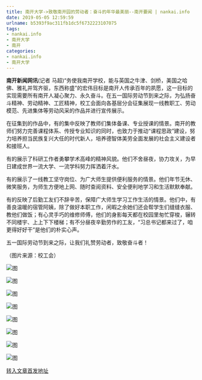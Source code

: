```yaml
---
title: 南开大学->致敬南开园的劳动者：奋斗的年华最美丽--南开要闻 | nankai.info
date: 2019-05-05 12:59:59
urlname: b5393f9ac311fb1dc5f6732223107075
tags: 
- nankai.info
- 南开大学
- 南开
categories:
- nankai.info
- 南开大学
---
```


**南开新闻网讯**(记者 马超)“务使我南开学校，能与英国之牛津、剑桥，美国之哈佛、雅礼并驾齐驱，东西称盛”的宏伟目标是南开人传承百年的夙愿，这一目标的实现需要所有南开人凝心聚力、永久奋斗。在五一国际劳动节到来之际，为弘扬奋斗精神、劳动精神、工匠精神，校工会面向各基层分会征集展现一线教职工、劳动模范、先进集体等劳动风采的作品并进行宣传展示。

在征集到的作品中，有的集中反映了教师们集体备课、专业授课的情景。南开的教师们努力完善课程体系、传授专业知识的同时，也致力于推动“课程思政”建设，努力培养担当民族复兴大任的时代新人，培养德智体美劳全面发展的社会主义建设者和接班人。

有的展示了科研工作者勇攀学术高峰的精神风貌。他们不舍昼夜，协力攻关，为早日建成世界一流大学、一流学科努力挥洒着汗水。

有的展示了一线教工坚守岗位、为广大师生提供便利服务的情景。他们年节无休、微笑服务，为师生方便地上网、随时查阅资料、安全便利地学习和生活默默奉献。

有的反映了后勤工友们不辞辛苦，保障广大师生学习工作生活的情景。他们中，有善良温暖的宿管阿姨，除了做好本职工作，闲暇之余她们还会帮学生们缝缝衣服、教他们做饭；有心灵手巧的维修师傅，他们的身影每天都在校园里匆忙穿梭，辗转不同楼宇、上上下下楼梯；有不分昼夜辛勤劳作的工友，“习总书记都来过了，咱更得好好干”是他们的朴实心声。

五一国际劳动节到来之际，让我们礼赞劳动者，致敬奋斗者！

（图片来源：校工会）

![图](http://news.nankai.edu.cn/pic/0/00/35/17/351773_850321.jpg)

![图](http://news.nankai.edu.cn/pic/0/00/35/17/351772_016595.jpg)

![图](http://news.nankai.edu.cn/pic/0/00/35/17/351771_832388.jpg)

![图](http://news.nankai.edu.cn/pic/0/00/35/17/351769_157529.jpg)

![图](http://news.nankai.edu.cn/pic/0/00/35/17/351768_745850.jpg)

![图](http://news.nankai.edu.cn/pic/0/00/35/17/351767_963499.png)

![图](http://news.nankai.edu.cn/pic/0/00/35/17/351766_295311.jpg)

![图](http://news.nankai.edu.cn/pic/0/00/35/17/351765_644385.jpg)

[转入文章首发地址](http://news.nankai.edu.cn/nkyw/system/2019/05/01/000448155.shtml)